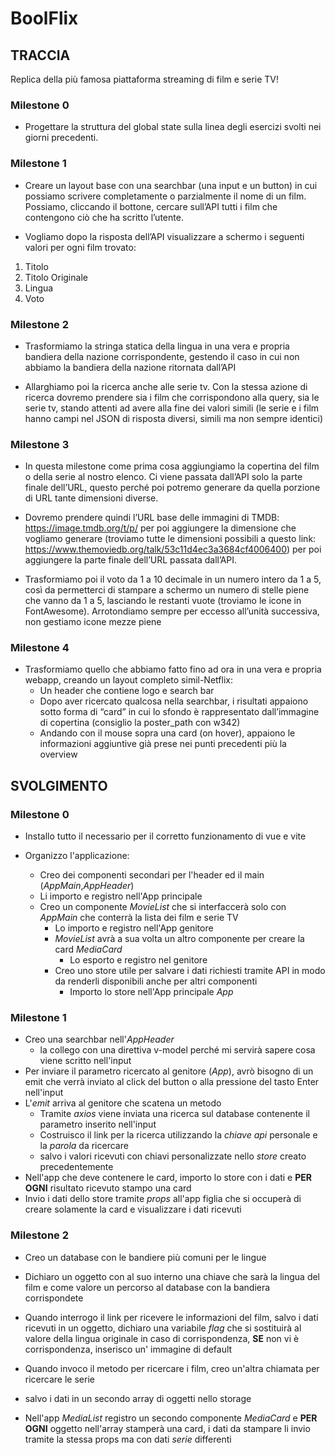 # BoolFlix

## TRACCIA

Replica della più famosa piattaforma streaming di film e serie TV!

### Milestone 0

- Progettare la struttura del global state sulla linea degli esercizi svolti nei giorni precedenti.

### Milestone 1

- Creare un layout base con una searchbar (una input e un button) in cui possiamo
  scrivere completamente o parzialmente il nome di un film. Possiamo, cliccando il
  bottone, cercare sull’API tutti i film che contengono ciò che ha scritto l’utente.

- Vogliamo dopo la risposta dell’API visualizzare a schermo i seguenti valori per ogni
  film trovato:

1. Titolo
2. Titolo Originale
3. Lingua
4. Voto

### Milestone 2

- Trasformiamo la stringa statica della lingua in una vera e propria bandiera della
  nazione corrispondente, gestendo il caso in cui non abbiamo la bandiera della
  nazione ritornata dall’API

- Allarghiamo poi la ricerca anche alle serie tv. Con la stessa azione di ricerca
  dovremo prendere sia i film che corrispondono alla query, sia le serie tv, stando
  attenti ad avere alla fine dei valori simili (le serie e i film hanno campi nel JSON di
  risposta diversi, simili ma non sempre identici)

### Milestone 3

- In questa milestone come prima cosa aggiungiamo la copertina del film o della serie
  al nostro elenco. Ci viene passata dall’API solo la parte finale dell’URL, questo
  perché poi potremo generare da quella porzione di URL tante dimensioni diverse.

- Dovremo prendere quindi l’URL base delle immagini di TMDB:
  https://image.tmdb.org/t/p/ per poi aggiungere la dimensione che vogliamo generare
  (troviamo tutte le dimensioni possibili a questo link:
  https://www.themoviedb.org/talk/53c11d4ec3a3684cf4006400) per poi aggiungere la
  parte finale dell’URL passata dall’API.

- Trasformiamo poi il voto da 1 a 10 decimale in un numero intero da 1 a 5, così da
  permetterci di stampare a schermo un numero di stelle piene che vanno da 1 a 5,
  lasciando le restanti vuote (troviamo le icone in FontAwesome).
  Arrotondiamo sempre per eccesso all’unità successiva, non gestiamo icone mezze
  piene

### Milestone 4

- Trasformiamo quello che abbiamo fatto fino ad ora in una vera e propria webapp,
  creando un layout completo simil-Netflix:
  - Un header che contiene logo e search bar
  - Dopo aver ricercato qualcosa nella searchbar, i risultati appaiono sotto forma
    di “card” in cui lo sfondo è rappresentato dall’immagine di copertina (consiglio
    la poster_path con w342)
  - Andando con il mouse sopra una card (on hover), appaiono le informazioni
    aggiuntive già prese nei punti precedenti più la overview

## SVOLGIMENTO

### Milestone 0

- Installo tutto il necessario per il corretto funzionamento di vue e vite
- Organizzo l'applicazione:

  - Creo dei componenti secondari per l'header ed il main (_AppMain_,_AppHeader_)
  - Li importo e registro nell'App principale
  - Creo un componente _MovieList_ che si interfaccerà solo con _AppMain_ che conterrà la lista dei film e serie TV
    - Lo importo e registro nell'App genitore
    - _MovieList_ avrà a sua volta un altro componente per creare la card _MediaCard_
      - Lo esporto e registro nel genitore
    - Creo uno store utile per salvare i dati richiesti tramite API in modo da renderli disponibili anche per altri componenti
      - Importo lo store nell'App principale _App_

### Milestone 1

- Creo una searchbar nell'_AppHeader_
  - la collego con una direttiva v-model perché mi servirà sapere cosa viene scritto nell'input
- Per inviare il parametro ricercato al genitore (_App_), avrò bisogno di un emit che verrà inviato al click del button o alla pressione del tasto Enter nell'input
- L'_emit_ arriva al genitore che scatena un metodo
  - Tramite _axios_ viene inviata una ricerca sul database contenente il parametro inserito nell'input
  - Costruisco il link per la ricerca utilizzando la _chiave api_ personale e la _parola_ da ricercare
  - salvo i valori ricevuti con chiavi personalizzate nello _store_ creato precedentemente
- Nell'app che deve contenere le card, importo lo store con i dati e **PER OGNI** risultato ricevuto stampo una card
- Invio i dati dello store tramite _props_ all'app figlia che si occuperà di creare solamente la card e visualizzare i dati ricevuti

### Milestone 2

- Creo un database con le bandiere più comuni per le lingue
- Dichiaro un oggetto con al suo interno una chiave che sarà la lingua del film e come valore un percorso al database con la bandiera corrispondete
- Quando interrogo il link per ricevere le informazioni del film, salvo i dati ricevuti in un oggetto, dichiaro una variabile _flag_ che si sostituirà al valore della lingua originale in caso di corrispondenza, **SE** non vi è corrispondenza, inserisco un' immagine di default

- Quando invoco il metodo per ricercare i film, creo un'altra chiamata per ricercare le serie
- salvo i dati in un secondo array di oggetti nello storage
- Nell'app _MediaList_ registro un secondo componente _MediaCard_ e **PER OGNI** oggetto nell'array stamperà una card, i dati da stampare li invio tramite la stessa props ma con dati _serie_ differenti
